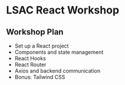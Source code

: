 # LSAC React Workshop

## Workshop Plan
- Set up a React project
- Components and state management
- React Hooks
- React Router
- Axios and backend communication
- Bonus: Tailwind CSS
